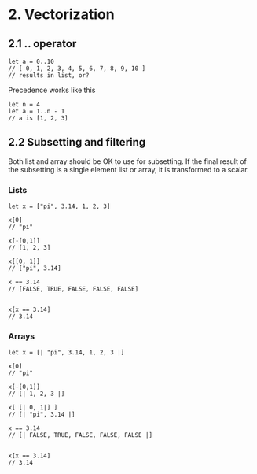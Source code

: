 # 2. Vectorization
		 
## 2.1 .. operator 

	let a = 0..10 
	// [ 0, 1, 2, 3, 4, 5, 6, 7, 8, 9, 10 ]
	// results in list, or?
	
Precedence works like this

	let n = 4
	let a = 1..n - 1
	// a is [1, 2, 3]
	
## 2.2 Subsetting and filtering

Both list and array should be OK to use for subsetting.
If the final result of the subsetting is a single element list
or array, it is transformed to a scalar.

### Lists

	let x = ["pi", 3.14, 1, 2, 3]
	
	x[0]
	// "pi"
	
	x[-[0,1]]
	// [1, 2, 3]
	
	x[[0, 1]]
	// ["pi", 3.14]
	
	x == 3.14 
	// [FALSE, TRUE, FALSE, FALSE, FALSE]
	
	
	x[x == 3.14]
	// 3.14

### Arrays

	let x = [| "pi", 3.14, 1, 2, 3 |]

	x[0]
	// "pi"
	
	x[-[0,1]]
	// [| 1, 2, 3 |]
	
	x[ [| 0, 1|] ]
	// [| "pi", 3.14 |]
	
	x == 3.14 
	// [| FALSE, TRUE, FALSE, FALSE, FALSE |]
	
	
	x[x == 3.14]
	// 3.14


